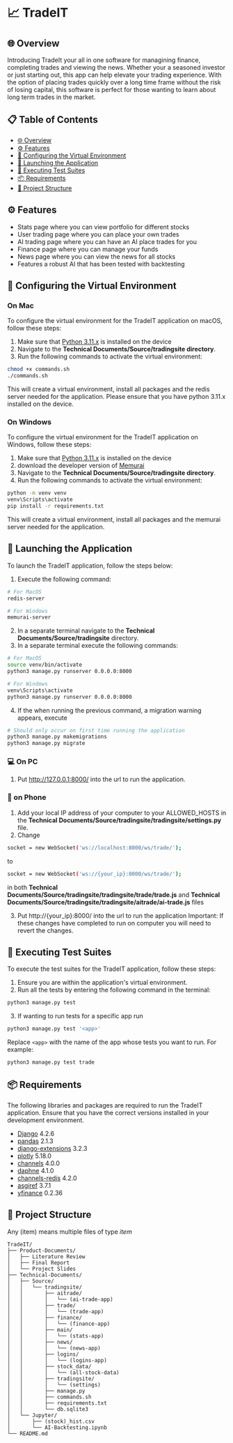 # 📈 TradeIT

## 🌐 Overview
Introducing TradeIt your all in one software for managining finance, completing trades and viewing the news. Whether your a seasoned investor or just starting out, this app can help elevate your trading experience. With the option of placing trades quickly over a long time frame without the risk of losing capital, this software is perfect for those wanting to learn about long term trades in the market.

## 📋 Table of Contents

- [🌐 Overview](#overview)
- [⚙️ Features](#features)
- [🌱 Configuring the Virtual Environment](#running-the-virtual-environment)
- [🚀 Launching the Application](#running-the-program)
- [🧪 Executing Test Suites](#running-the-tests) 
- [📦 Requirements](#requirements)
- [🌲 Project Structure](#project-structure) 

## ⚙️ Features

- Stats page where you can view portfolio for different stocks
- User trading page where you can place your own trades
- AI trading page where you can have an AI place trades for you
- Finance page where you can manage your funds
- News page where you can view the news for all stocks
- Features a robust AI that has been tested with backtesting


## 🌱 Configuring the Virtual Environment
### On Mac
To configure the virtual environment for the TradeIT application on macOS, follow these steps:

1. Make sure that [Python 3.11.x](https://www.python.org/downloads/macos/) is installed on the device
2. Navigate to the **Technical Documents/Source/tradingsite directory**.
3. Run the following commands to activate the virtual environment:

```bash
chmod +x commands.sh
./commands.sh
```

This will create a virtual environment, install all packages and the redis server needed for the application. Please ensure that you have python 3.11.x installed on the device.

### On Windows
To configure the virtual environment for the TradeIT application on Windows, follow these steps:

1. Make sure that [Python 3.11.x](https://www.python.org/downloads/windows/) is installed on the device
2. download the developer version of [Memurai](https://www.memurai.com/get-memurai)
3. Navigate to the **Technical Documents/Source/tradingsite directory**.
4. Run the following commands to activate the virtual environment:

```bash
python -m venv venv
venv\Scripts\activate
pip install -r requirements.txt
```

This will create a virtual environment, install all packages and the memurai server needed for the application.

## 🚀 Launching the Application

To launch the TradeIT application, follow the steps below:

1. Execute the following command:

```bash
# For MacOS
redis-server
```

```bash
# For Windows
memurai-server
```

2. In a separate terminal navigate to the **Technical Documents/Source/tradingsite** directory.
3. In a separate terminal execute the following commands:

```bash
# For MacOS
source venv/bin/activate
python3 manage.py runserver 0.0.0.0:8000
```

```bash
# For Windows
venv\Scripts\activate
python3 manage.py runserver 0.0.0.0:8000
```

4. If the when running the previous command, a migration warning appears, execute

```bash
# Should only occur on first time running the application
python3 manage.py makemigrations
python3 manage.py migrate
```

### 💻 On PC
1. Put http://127.0.0.1:8000/ into the url to run the application.

### 📱 on Phone
1. Add your local IP address of your computer to your ALLOWED_HOSTS in the **Technical Documents/Source/tradingsite/tradingsite/settings.py** file.
2. Change
```bash
socket = new WebSocket('ws://localhost:8000/ws/trade/');
```
to
```bash
socket = new WebSocket('ws://{your_ip}:8000/ws/trade/');
```
in both **Technical Documents/Source/tradingsite/tradingsite/trade/trade.js** and **Technical Documents/Source/tradingsite/tradingsite/aitrade/ai-trade.js** files

3. Put http://{your_ip}:8000/ into the url to run the application
Important: If these changes have completed to run on computer you will need to revert the changes.
## 🧪 Executing Test Suites

To execute the test suites for the TradeIT application, follow these steps:

1. Ensure you are within the application's virtual environment.
2. Run all the tests by entering the following command in the terminal:

```bash
python3 manage.py test
```

3. If wanting to run tests for a specific app run

```bash
python3 manage.py test '<app>'
```
Replace `<app>` with the name of the app whose tests you want to run. For example:

```bash
python3 manage.py test trade
```

## 📦 Requirements
The following libraries and packages are required to run the TradeIT application. Ensure that you have the correct versions installed in your development environment.
- [Django](https://www.djangoproject.com/) 4.2.6
- [pandas](https://pandas.pydata.org/docs/) 2.1.3
- [django-extensions](https://django-extensions.readthedocs.io) 3.2.3
- [plotly](https://plotly.com/python/) 5.18.0
- [channels](https://channels.readthedocs.io/en/latest/) 4.0.0
- [daphne](https://docs.djangoproject.com/en/5.0/howto/deployment/asgi/daphne/) 4.1.0
- [channels-redis](https://channels.readthedocs.io/en/stable/topics/channel_layers.html) 4.2.0
- [asgiref](https://asgi.readthedocs.io/en/latest/) 3.7.1
- [yfinance](https://pypi.org/project/yfinance/) 0.2.36

## 🌲 Project Structure
Any (item) means multiple files of type *item*

```plaintext
TradeIT/
├── Product-Documents/
│   ├── Literature Review
│   ├── Final Report
│   └── Project Slides
├── Technical-Documents/
│   ├── Source/
│   │   └── tradingsite/
│   │       ├── aitrade/
│   │       │   └── (ai-trade-app)
│   │       ├── trade/
│   │       │   └── (trade-app)
│   │       ├── finance/
│   │       │   └── (finance-app)
│   │       ├── main/
│   │       │   └── (stats-app)
│   │       ├── news/
│   │       │   └── (news-app)
│   │       ├── logins/
│   │       │   └── (logins-app)
│   │       ├── stock_data/
│   │       │   └── (all-stock-data)
│   │       ├── tradingsite/
│   │       │   └── (settings)
│   │       ├── manage.py
│   │       ├── commands.sh
│   │       ├── requirements.txt
│   │       └── db.sqlite3
│   └── Jupyter/
│       ├── (stock)_hist.csv
│       └── AI-Backtesting.ipynb
└── README.md
```
